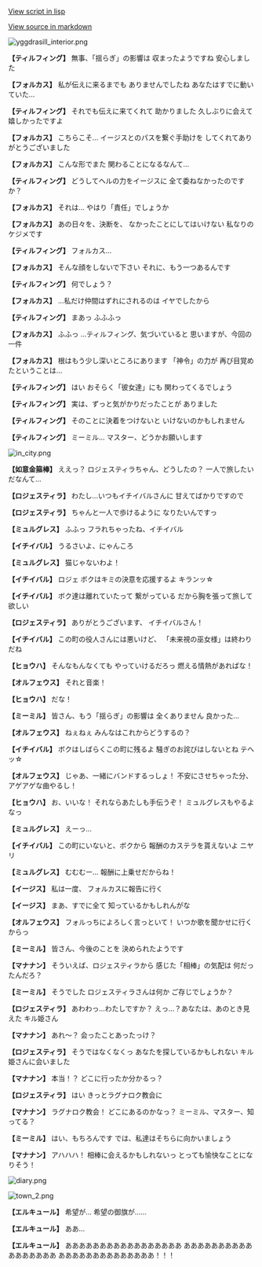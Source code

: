 [View script in lisp](../scripts/202292250.txt)

[View source in markdown](202292250.md)

![yggdrasill_interior.png](../images/backgrounds/yggdrasill_interior.png)

**【ティルフィング】**
無事、「揺らぎ」の影響は
収まったようですね
安心しました

**【フォルカス】**
私が伝えに来るまでも
ありませんでしたね
あなたはすでに動いていた…

**【ティルフィング】**
それでも伝えに来てくれて
助かりました
久しぶりに会えて嬉しかったですよ

**【フォルカス】**
こちらこそ…
イージスとのパスを繋ぐ手助けを
してくれてありがとうございました

**【フォルカス】**
こんな形でまた
関わることになるなんて…

**【ティルフィング】**
どうしてヘルの力をイージスに
全て委ねなかったのですか？

**【フォルカス】**
それは…
やはり「責任」でしょうか

**【フォルカス】**
あの日々を、決断を、
なかったことにしてはいけない
私なりのケジメです

**【ティルフィング】**
フォルカス…

**【フォルカス】**
そんな顔をしないで下さい
それに、もう一つあるんです

**【ティルフィング】**
何でしょう？

**【フォルカス】**
…私だけ仲間はずれにされるのは
イヤでしたから

**【ティルフィング】**
まあっ
ふふふっ

**【フォルカス】**
ふふっ
…ティルフィング、気づいていると
思いますが、今回の一件

**【フォルカス】**
根はもう少し深いところにあります
「神令」の力が
再び目覚めたということは…

**【ティルフィング】**
はい
おそらく「彼女達」にも
関わってくるでしょう

**【ティルフィング】**
実は、ずっと気がかりだったことが
ありました

**【ティルフィング】**
そのことに決着をつけないと
いけないのかもしれません

**【ティルフィング】**
ミーミル…
マスター、どうかお願いします

![in_city.png](../images/backgrounds/in_city.png)

**【如意金箍棒】**
ええっ？
ロジェスティラちゃん、どうしたの？
一人で旅したいだなんて…

**【ロジェスティラ】**
わたし…いつもイチイバルさんに
甘えてばかりですので

**【ロジェスティラ】**
ちゃんと一人で歩けるように
なりたいんですっ

**【ミュルグレス】**
ふふっ
フラれちゃったね、イチイバル

**【イチイバル】**
うるさいよ、にゃんころ

**【ミュルグレス】**
猫じゃないわよ！

**【イチイバル】**
ロジェ
ボクはキミの決意を応援するよ
キランッ☆

**【イチイバル】**
ボク達は離れていたって
繋がっている
だから胸を張って旅して欲しい

**【ロジェスティラ】**
ありがとうございます、
イチイバルさん！

**【イチイバル】**
この町の役人さんには悪いけど、
「未来視の巫女様」は終わりだね

**【ヒョウハ】**
そんなもんなくても
やっていけるだろっ
燃える情熱があればな！

**【オルフェウス】**
それと音楽！

**【ヒョウハ】**
だな！

**【ミーミル】**
皆さん、もう「揺らぎ」の影響は
全くありません
良かった…

**【オルフェウス】**
ねぇねぇ
みんなはこれからどうするの？

**【イチイバル】**
ボクはしばらくこの町に残るよ
騒ぎのお詫びはしないとね
テヘッ☆

**【オルフェウス】**
じゃあ、一緒にバンドするっしょ！
不安にさせちゃった分、
アゲアゲな曲やるし！

**【ヒョウハ】**
お、いいな！
それならあたしも手伝うぞ！
ミュルグレスもやるよなっ

**【ミュルグレス】**
えーっ…

**【イチイバル】**
この町にいないと、ボクから
報酬のカステラを貰えないよ
ニヤリ

**【ミュルグレス】**
むむむー…
報酬に上乗せだからね！

**【イージス】**
私は一度、
フォルカスに報告に行く

**【イージス】**
まあ、すでに全て
知っているかもしれんがな

**【オルフェウス】**
フォルっちによろしく言っといて！
いつか歌を聞かせに行くからっ

**【ミーミル】**
皆さん、今後のことを
決められたようです

**【マナナン】**
そういえば、ロジェスティラから
感じた「相棒」の気配は
何だったんだろ？

**【ミーミル】**
そうでした
ロジェスティラさんは何か
ご存じでしょうか？

**【ロジェスティラ】**
あわわっ…わたしですか？
えっ…？あなたは、あのとき見えた
キル姫さん

**【マナナン】**
あれ～？
会ったことあったっけ？

**【ロジェスティラ】**
そうではなくなくっ
あなたを探しているかもしれない
キル姫さんに会いました

**【マナナン】**
本当！？
どこに行ったか分かるっ？

**【ロジェスティラ】**
はい
きっとラグナロク教会に

**【マナナン】**
ラグナロク教会！
どこにあるのかなっ？
ミーミル、マスター、知ってる？

**【ミーミル】**
はい、もちろんです
では、私達はそちらに向かいましょう

**【マナナン】**
アハハハ！
相棒に会えるかもしれないっ
とっても愉快なことになりそう！

![diary.png](../images/backgrounds/diary.png)

![town_2.png](../images/backgrounds/town_2.png)

**【エルキュール】**
希望が…
希望の御旗が……

**【エルキュール】**
ああ…

**【エルキュール】**
あああああああああああああああああ
あああああああああああああああああ
ああああああああああああああ！！！
